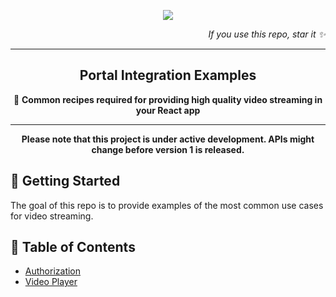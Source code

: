 <p align="center">
  <img src="https://user-images.githubusercontent.com/18316594/159810202-2b70920c-7fe1-4689-a1d5-e6571433395e.png" />
</p>

<p align="right">
  <i>If you use this repo, star it ✨</i>
</p>

---

<h2 align="center">Portal Integration Examples</h2>
<p align="center">🎥 <b>Common recipes required for providing high quality video streaming in your React app</b></p>

---

<p align="center">
  <b>Please note that this project is under active development. APIs might change before version 1 is released.</b>
</p>

## 👋 Getting Started

The goal of this repo is to provide examples of the most common use cases for video streaming.

## 📒 Table of Contents

- [Authorization](examples/authorization)
- [Video Player](examples/video-player)
